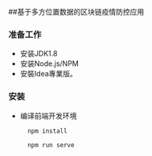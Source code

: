 ##基于多方位置数据的区块链疫情防控应用

### 准备工作

- 安装JDK1.8
- 安装Node.js/NPM
- 安裝Idea專業版。

### 安装

- 编译前端开发环境
  
        npm install

        npm run serve
